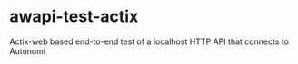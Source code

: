 # awapi-test-actix
Actix-web based end-to-end test of a localhost HTTP API that connects to Autonomi
